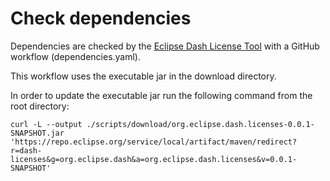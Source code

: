 # Check dependencies

Dependencies are checked by the [Eclipse Dash License Tool](https://github.com/eclipse/dash-licenses) with a GitHub workflow (dependencies.yaml).

This workflow uses the executable jar in the download directory.

In order to update the executable jar run the following command from the root directory:

    curl -L --output ./scripts/download/org.eclipse.dash.licenses-0.0.1-SNAPSHOT.jar 'https://repo.eclipse.org/service/local/artifact/maven/redirect?r=dash-licenses&g=org.eclipse.dash&a=org.eclipse.dash.licenses&v=0.0.1-SNAPSHOT'
